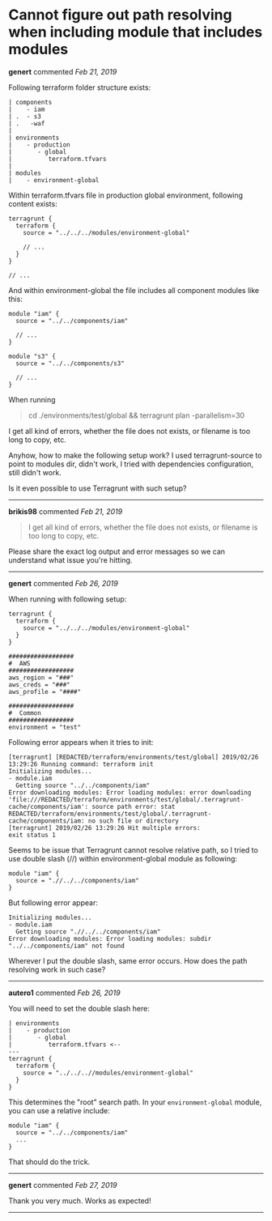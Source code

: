 # Cannot figure out path resolving when including module that includes modules

**genert** commented *Feb 21, 2019*

Following terraform folder structure exists:

```
| components
|    - iam
| .  - s3
| .   -waf
|
| environments
|    - production
|       - global
|          terraform.tfvars
|
| modules
|    - environment-global
```

Within terraform.tfvars file in production global environment, following content exists:
```
terragrunt {
  terraform {
    source = "../../../modules/environment-global"

    // ...
  }
}

// ...
```

And within environment-global the file includes all component modules like this:
```
module "iam" {
  source = "../../components/iam"

  // ...
}

module "s3" {
  source = "../../components/s3"

  // ...
}
```

When running
> cd ./environments/test/global && terragrunt plan -parallelism=30

I get all kind of errors, whether the file does not exists, or filename is too long to copy, etc.

Anyhow, how to make the following setup work? I used terragrunt-source to point to modules dir, didn't work, I tried with dependencies configuration, still didn't work.

Is it even possible to use Terragrunt with such setup?
<br />
***


**brikis98** commented *Feb 21, 2019*

> I get all kind of errors, whether the file does not exists, or filename is too long to copy, etc.

Please share the exact log output and error messages so we can understand what issue you're hitting.
***

**genert** commented *Feb 26, 2019*

When running with following setup:
```
terragrunt {
  terraform {
    source = "../../../modules/environment-global"
  }
}

##################
#  AWS
##################
aws_region = "###"
aws_creds = "###"
aws_profile = "####"

##################
#  Common
##################
environment = "test"
```

Following error appears when it tries to init:
```
[terragrunt] [REDACTED/terraform/environments/test/global] 2019/02/26 13:29:26 Running command: terraform init
Initializing modules...
- module.iam
  Getting source "../../components/iam"
Error downloading modules: Error loading modules: error downloading 'file:///REDACTED/terraform/environments/test/global/.terragrunt-cache/components/iam': source path error: stat REDACTED/terraform/environments/test/global/.terragrunt-cache/components/iam: no such file or directory
[terragrunt] 2019/02/26 13:29:26 Hit multiple errors:
exit status 1
```

Seems to be issue that Terragrunt cannot resolve relative path, so I tried to use double slash (//) within environment-global module as following:

```
module "iam" {
  source = ".//../../components/iam"
}
```

But following error appear:

```
Initializing modules...
- module.iam
  Getting source ".//../../components/iam"
Error downloading modules: Error loading modules: subdir "../../components/iam" not found
```


Wherever I put the double slash, same error occurs. How does the path resolving work in such case?
***

**autero1** commented *Feb 26, 2019*

You will need to set the double slash here:
```
| environments
|    - production
|       - global
|          terraform.tfvars <--
---
terragrunt {
  terraform {
    source = "../../..//modules/environment-global"
  }
}

```
This determines the "root" search path. In your `environment-global` module, you can use a relative include:

```
module "iam" {
  source = "../../components/iam"
  ...
}

```
That should do the trick.
***

**genert** commented *Feb 27, 2019*

Thank you very much. Works as expected!



***

